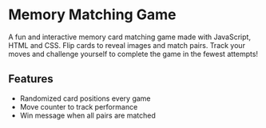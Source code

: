 # Memory Matching Game

A fun and interactive memory card matching game made with JavaScript, HTML and CSS. Flip cards to reveal images and match pairs. Track your moves and challenge yourself to complete the game in the fewest attempts!

## Features

- Randomized card positions every game
- Move counter to track performance
- Win message when all pairs are matched
